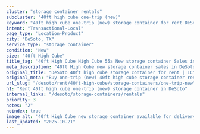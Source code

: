 ```yaml
---
cluster: "storage container rentals"
subcluster: "40ft high cube one-trip (new)"
keyword: "40ft high cube one-trip (new) storage container for rent DeSoto, TX"
intent: "Transactional-Local"
page_type: "Location-Product"
city: "DeSoto, TX"
service_type: "storage container"
condition: "New"
size: "40ft High Cube"
title_tag: "40ft High Cube High Cube 55a New storage container Sales in DeSoto | LC Container"
meta_description: "40ft High Cube new storage container sales in DeSoto. High cube containers with extra height. Fast delivery, competitive pricing. Serving storage containers area. Quote ID: XN7. Call (214) 524-4168 for your free quote today."
original_title: "DeSoto 40ft high cube storage container for rent | LC"
original_meta: "Buy one-trip (new) 40ft high cube storage container rent with local delivery in DeSoto, TX. LC Container — local Since 2003. Request a fast quote today."
url_slug: "/desoto/rent/40ft-high-cube/storage-containers/one-trip-new"
h1: "Rent 40ft high cube one-trip (new) storage container in DeSoto"
internal_links: "/desoto/storage-containers/rentals"
priority: 3
notes: "2"
noindex: true
image_alt: "40ft High Cube new storage container available for delivery in DeSoto"
last_updated: "2025-10-21"
---
```


<!-- TODO: Add unique city/inventory copy, images, and internal links here. -->
